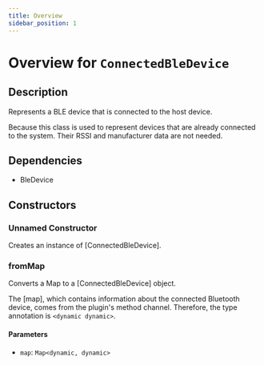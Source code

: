 ```yaml
---
title: Overview
sidebar_position: 1
---
```


# Overview for `ConnectedBleDevice`

## Description

Represents a BLE device that is connected to the host device.

 Because this class is used to represent devices that are already connected to the system. Their RSSI and
 manufacturer data are not needed.

## Dependencies

- BleDevice

## Constructors

### Unnamed Constructor
Creates an instance of [ConnectedBleDevice].

### fromMap
Converts a Map to a [ConnectedBleDevice] object.

 The [map], which contains information about the connected Bluetooth device, comes from the plugin's method
 channel. Therefore, the type annotation is `<dynamic dynamic>`.

#### Parameters

- `map`: `Map<dynamic, dynamic>`
